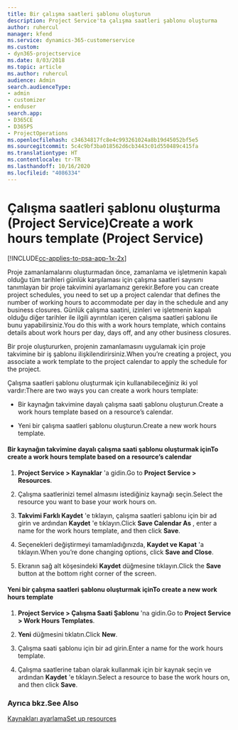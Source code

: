 ```yaml
---
title: Bir çalışma saatleri şablonu oluşturun
description: Project Service'ta çalışma saatleri şablonu oluşturma
author: ruhercul
manager: kfend
ms.service: dynamics-365-customerservice
ms.custom:
- dyn365-projectservice
ms.date: 8/03/2018
ms.topic: article
ms.author: ruhercul
audience: Admin
search.audienceType:
- admin
- customizer
- enduser
search.app:
- D365CE
- D365PS
- ProjectOperations
ms.openlocfilehash: c34634817fc8e4c993261024a8b19d45052bf5e5
ms.sourcegitcommit: 5c4c9bf3ba018562d6cb3443c01d550489c415fa
ms.translationtype: HT
ms.contentlocale: tr-TR
ms.lasthandoff: 10/16/2020
ms.locfileid: "4086334"
---
```

# <a name="create-a-work-hours-template-project-service"></a><span data-ttu-id="59b74-103">Çalışma saatleri şablonu oluşturma (Project Service)</span><span class="sxs-lookup"><span data-stu-id="59b74-103">Create a work hours template (Project Service)</span></span>

[!INCLUDE[cc-applies-to-psa-app-1x-2x](../includes/cc-applies-to-psa-app-1x-2x.md)]

<span data-ttu-id="59b74-104">Proje zamanlamalarını oluşturmadan önce, zamanlama ve işletmenin kapalı olduğu tüm tarihleri günlük karşılaması için çalışma saatleri sayısını tanımlayan bir proje takvimini ayarlamanız gerekir.</span><span class="sxs-lookup"><span data-stu-id="59b74-104">Before you can create project schedules, you need to set up a project calendar that defines the number of working hours to accommodate per day in the schedule and any business closures.</span></span> <span data-ttu-id="59b74-105">Günlük çalışma saatini, izinleri ve işletmenin kapalı olduğu diğer tarihler ile ilgili ayrıntıları içeren çalışma saatleri şablonu ile bunu yapabilirsiniz.</span><span class="sxs-lookup"><span data-stu-id="59b74-105">You do this with a work hours template, which contains details about work hours per day, days off, and any other business closures.</span></span>  
  
 <span data-ttu-id="59b74-106">Bir proje oluştururken, projenin zamanlamasını uygulamak için proje takvimine bir iş şablonu ilişkilendirirsiniz.</span><span class="sxs-lookup"><span data-stu-id="59b74-106">When you’re creating a project, you associate a work template to the project calendar to apply the schedule for the project.</span></span>  
  
 <span data-ttu-id="59b74-107">Çalışma saatleri şablonu oluşturmak için kullanabileceğiniz iki yol vardır:</span><span class="sxs-lookup"><span data-stu-id="59b74-107">There are two ways you can create a work hours template:</span></span>  
  
-   <span data-ttu-id="59b74-108">Bir kaynağın takvimine dayalı çalışma saati şablonu oluşturun.</span><span class="sxs-lookup"><span data-stu-id="59b74-108">Create a work hours template based on a resource’s calendar.</span></span>  
  
-   <span data-ttu-id="59b74-109">Yeni bir çalışma saatleri şablonu oluşturun.</span><span class="sxs-lookup"><span data-stu-id="59b74-109">Create a new work hours template.</span></span>  
  
#### <a name="to-create-a-work-hours-template-based-on-a-resources-calendar"></a><span data-ttu-id="59b74-110">Bir kaynağın takvimine dayalı çalışma saati şablonu oluşturmak için</span><span class="sxs-lookup"><span data-stu-id="59b74-110">To create a work hours template based on a resource’s calendar</span></span>  
  
1.  <span data-ttu-id="59b74-111">**Project Service > Kaynaklar** 'a gidin.</span><span class="sxs-lookup"><span data-stu-id="59b74-111">Go to **Project Service > Resources**.</span></span>  
  
2.  <span data-ttu-id="59b74-112">Çalışma saatlerinizi temel almasını istediğiniz kaynağı seçin.</span><span class="sxs-lookup"><span data-stu-id="59b74-112">Select the resource you want to base your work hours on.</span></span>  
  
3.  <span data-ttu-id="59b74-113">**Takvimi Farklı Kaydet** 'e tıklayın, çalışma saatleri şablonu için bir ad girin ve ardından **Kaydet** 'e tıklayın.</span><span class="sxs-lookup"><span data-stu-id="59b74-113">Click **Save Calendar As** , enter a name for the work hours template, and then click **Save**.</span></span>  
  
4.  <span data-ttu-id="59b74-114">Seçenekleri değiştirmeyi tamamladığınızda, **Kaydet ve Kapat** 'a tıklayın.</span><span class="sxs-lookup"><span data-stu-id="59b74-114">When you’re done changing options, click **Save and Close**.</span></span>  
  
5.  <span data-ttu-id="59b74-115">Ekranın sağ alt köşesindeki **Kaydet** düğmesine tıklayın.</span><span class="sxs-lookup"><span data-stu-id="59b74-115">Click the **Save** button at the bottom right corner of the screen.</span></span>  
  
#### <a name="to-create-a-new-work-hours-template"></a><span data-ttu-id="59b74-116">Yeni bir çalışma saatleri şablonu oluşturmak için</span><span class="sxs-lookup"><span data-stu-id="59b74-116">To create a new work hours template</span></span>  
  
1.  <span data-ttu-id="59b74-117">**Project Service > Çalışma Saati Şablonu** 'na gidin.</span><span class="sxs-lookup"><span data-stu-id="59b74-117">Go to **Project Service > Work Hours Templates**.</span></span>  
  
2.  <span data-ttu-id="59b74-118">**Yeni** düğmesini tıklatın.</span><span class="sxs-lookup"><span data-stu-id="59b74-118">Click **New**.</span></span>  
  
3.  <span data-ttu-id="59b74-119">Çalışma saati şablonu için bir ad girin.</span><span class="sxs-lookup"><span data-stu-id="59b74-119">Enter a name for the work hours template.</span></span>  
  
4.  <span data-ttu-id="59b74-120">Çalışma saatlerine taban olarak kullanmak için bir kaynak seçin ve ardından **Kaydet** 'e tıklayın.</span><span class="sxs-lookup"><span data-stu-id="59b74-120">Select a resource to base the work hours on, and then click **Save**.</span></span>  
  
### <a name="see-also"></a><span data-ttu-id="59b74-121">Ayrıca bkz.</span><span class="sxs-lookup"><span data-stu-id="59b74-121">See Also</span></span>  
 [<span data-ttu-id="59b74-122">Kaynakları ayarlama</span><span class="sxs-lookup"><span data-stu-id="59b74-122">Set up resources</span></span>](../psa/set-up-resources.md)
